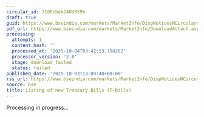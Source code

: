 ```yaml
---
circular_id: 3100cbeb240d859b
draft: true
guid: https://www.bseindia.com/markets/MarketInfo/DispNoticesNCirculars.aspx?Noticeid={FD428EBC-0DD7-4FB2-B38D-398C9F4BEEC7}&noticeno=20251003-40&dt=10/03/2025&icount=40&totcount=73&flag=0
pdf_url: https://www.bseindia.com/markets/MarketInfo/DownloadAttach.aspx?id=20251003-40&attachedId=
processing:
  attempts: 1
  content_hash: ''
  processed_at: '2025-10-04T03:42:53.758262'
  processor_version: '2.0'
  stage: download_failed
  status: failed
published_date: '2025-10-03T13:09:40+00:00'
rss_url: https://www.bseindia.com/markets/MarketInfo/DispNoticesNCirculars.aspx?Noticeid={FD428EBC-0DD7-4FB2-B38D-398C9F4BEEC7}&noticeno=20251003-40&dt=10/03/2025&icount=40&totcount=73&flag=0
source: bse
title: Listing of new Treasury Bills (T-Bills)
---
```


Processing in progress...